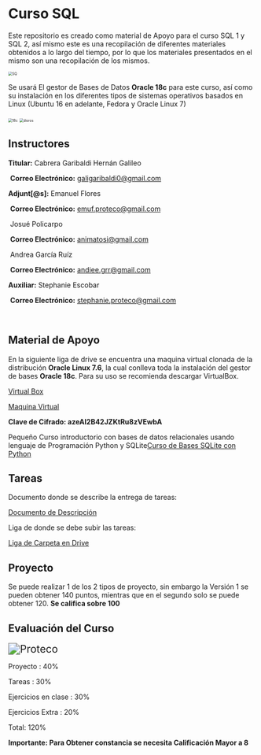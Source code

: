 # Curso SQL

Este repositorio es creado como material de Apoyo para el curso SQL 1 y SQL 2, así mismo este es una recopilación de diferentes materiales obtenidos a lo largo del tiempo, por lo que los materiales presentados en el mismo son una recopilación de los mismos. 

<img src="https://s3-us-west-2.amazonaws.com/devcodepro/media/blog/que-es-sql.png" alt="SQ" style="zoom:50%;" />

Se usará El gestor de Bases de Datos **Oracle 18c** para este curso, así como su instalación en los diferentes tipos de sistemas operativos basados en Linux (Ubuntu 16 en adelante, Fedora y Oracle Linux 7)

<img src="https://4.bp.blogspot.com/-gcOv1gkY2ZY/WqCoRGbOaZI/AAAAAAAAuMQ/Kd80yaS7UhY27Kna8WR9BJe4wyYMM10uQCPcBGAYYCw/s1600/Oracle%2BDatabase%2B18c.png" alt="18c" style="zoom:50%;" />

<img src="https://www.redeszone.net/app/uploads-redeszone.net/2015/12/Distribuciones-Linux-2015.png" alt="disros" style="zoom:50%;" />

## Instructores

**Titular:** Cabrera Garibaldi Hernán Galileo 

​				**Correo Electrónico:** galigaribaldi0@gmail.com

**Adjunt[@s]:**  Emanuel Flores

​			**Correo Electrónico:** emuf.proteco@gmail.com

​						Josué Policarpo

​			**Correo Electrónico:** animatosi@gmail.com

​						Andrea García Ruíz

​			**Correo Electrónico:** andiee.grr@gmail.com

**Auxiliar:** Stephanie Escobar

​			**Correo Electrónico:**  stephanie.proteco@gmail.com

​	

## Material de Apoyo

En la siguiente liga de drive se encuentra una maquina virtual clonada de la distribución **Oracle Linux 7.6**, la cual conlleva toda la instalación del gestor de bases **Oracle 18c**. Para su uso se recomienda descargar VirtualBox. 

[Virtual Box](https://www.virtualbox.org/wiki/Downloads)

[Maquina Virtual](https://mega.nz/#F!VkIBWIib)

**Clave de Cifrado: azeAl2B42JZKtRu8zVEwbA**

Pequeño Curso introductorio con bases de datos relacionales usando lenguaje de Programación Python y SQLite[Curso de Bases SQLite con Python](https://github.com/galigaribaldi/Bases-Python)

## Tareas

Documento donde se describe la entrega de tareas:

[Documento de Descripción](https://github.com/galigaribaldi/CursoSQL/blob/master/MaterialExtra/Descripcion_Tareas.pdf)

Liga de donde se debe subir las tareas:

[Liga de Carpeta en Drive](https://drive.google.com/open?id=16cTBOzuNmJy-GgajAOlS2tXXVMnltyMG)

## Proyecto

Se puede realizar 1 de los 2 tipos de proyecto, sin embargo la Versión 1 se pueden obtener 140 puntos, mientras que en el segundo solo se puede obtener 120. **Se califica sobre 100**



## Evaluación del Curso

<img src="https://pbs.twimg.com/profile_images/1098678443930238978/6mPvIosC_400x400.png" alt="Proteco" style="zoom:150%;" />



Proyecto : 									 40%

Tareas :  										30%

Ejercicios en clase :   				  30%

Ejercicios Extra : 					 	20%

Total: 											120%

**Importante: Para Obtener constancia se necesita Calificación Mayor a 8**